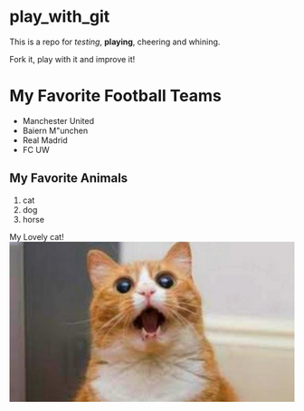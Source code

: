 # play_with_git

This is a repo for _testing_, **playing**, cheering and whining.

Fork it, play with it and improve it!

# My Favorite Football Teams

* Manchester United
* Baiern M"unchen
* Real Madrid
* FC UW

## My Favorite Animals

1. cat
2. dog
3. horse

My Lovely cat!
![Funny Cat](funny_cat.jpg)
